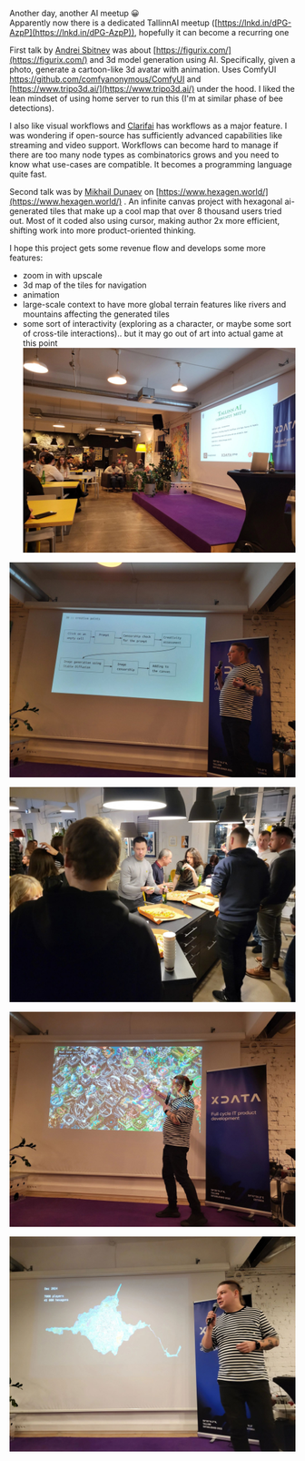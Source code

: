 Another day, another AI meetup 😀  
Apparently now there is a dedicated TallinnAI meetup ([https://lnkd.in/dPG-AzpP](https://lnkd.in/dPG-AzpP)), hopefully it can become a recurring one  
  
First talk by [Andrei Sbitnev](https://www.linkedin.com/in/andrei-sbitnev-a6995811a/) was about [https://figurix.com/](https://figurix.com/) and 3d model generation using AI. Specifically, given a photo, generate a cartoon-like 3d avatar with animation. Uses ComfyUI https://github.com/comfyanonymous/ComfyUI and [https://www.tripo3d.ai/](https://www.tripo3d.ai/) under the hood. I liked the lean mindset of using home server to run this (I'm at similar phase of bee detections).  
  
I also like visual workflows and [Clarifai](https://www.linkedin.com/company/clarifai/) has workflows as a major feature. I was wondering if open-source has sufficiently advanced capabilities like streaming and video support. Workflows can become hard to manage if there are too many node types as combinatorics grows and you need to know what use-cases are compatible. It becomes a programming language quite fast.  
  
Second talk was by [Mikhail Dunaev](https://www.linkedin.com/in/mikhail-dunaev/) on [https://www.hexagen.world/](https://www.hexagen.world/) . An infinite canvas project with hexagonal ai-generated tiles that make up a cool map that over 8 thousand users tried out. Most of it coded also using cursor, making author 2x more efficient, shifting work into more product-oriented thinking.  

<!--truncate-->

I hope this project gets some revenue flow and develops some more features:  
- zoom in with upscale  
- 3d map of the tiles for navigation  
- animation  
- large-scale context to have more global terrain features like rivers and mountains affecting the generated tiles  
- some sort of interactivity (exploring as a character, or maybe some sort of cross-tile interactions).. but it may go out of art into actual game at this point![](img/1734115097486.jpg)

![](img/1734115093666.jpg)

![](img/1734115093999.jpg)

![](img/1734115096936.jpg)

![](img/1734115094442.jpg)
